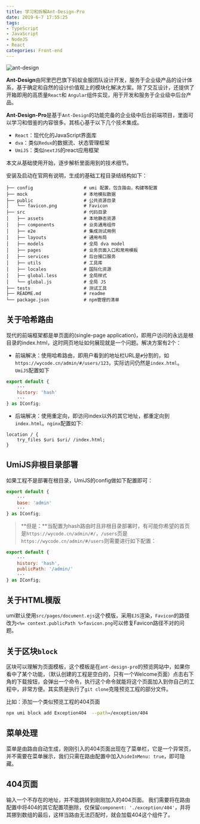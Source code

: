 ```yaml
---
title: 学习和拆解Ant-Design-Pro
date: 2019-6-7 17:55:25
tags:
- TypeScript
- JavaScript
- NodeJS
- React
categories: Front-end
---
```


![ant-design](https://gw.alipayobjects.com/zos/rmsportal/KDpgvguMpGfqaHPjicRK.svg)

**Ant-Design**由阿里巴巴旗下蚂蚁金服团队设计开发，服务于企业级产品的设计体系，基于确定和自然的设计价值观上的模块化解决方案。除了交互设计，还提供了开箱即用的高质量`React`和 `Angular`组件实现，用于开发和服务于企业级中后台产品。

**Ant-Design-Pro**是基于`Ant-Design`的功能完备的企业级中后台前端项目，里面可以学习和借鉴的内容很多。其核心基于以下几个技术集成。

- `React`：现代化的JavaScript界面库
- `dva`：类似`Redux`的数据流、状态管理框架
- `UmiJS`：类似`nextJS`的react应用框架

本文从基础使用开始，逐步解析里面用到的技术细节。

<!--more-->

安装及启动在官网有说明，生成的基础工程目录结结构如下：

```
├── config                   # umi 配置，包含路由，构建等配置
├── mock                     # 本地模拟数据
├── public                   # 公共资源目录
│   └── favicon.png          # Favicon
├── src                      # 代码目录
│   ├── assets               # 本地静态资源
│   ├── components           # 业务通用组件
│   ├── e2e                  # 集成测试用例
│   ├── layouts              # 通用布局
│   ├── models               # 全局 dva model
│   ├── pages                # 业务页面入口和常用模板
│   ├── services             # 后台接口服务
│   ├── utils                # 工具库
│   ├── locales              # 国际化资源
│   ├── global.less          # 全局样式
│   └── global.js            # 全局 JS
├── tests                    # 测试工具
├── README.md                # readme
└── package.json             # npm管理的清单
```

## 关于哈希路由

现代的前端框架都是单页面的(single-page application)，即用户访问的永远是根目录的index.html，这时网页地址如何展现就是一个问题。解决方案有2个：

- 前端解决：使用哈希路由，即用户看到的地址栏URL是`#`分割的，如`https://wycode.cn/admin/#/users/123`，实际访问仍然是`index.html`。`UmiJS`配置如下

```js
export default {
    ···
    history: 'hash'
    ···
} as IConfig;  
```

- 后端解决：使用重定向，即访问index以外的其它地址，都重定向到`index.html`。`nginx`配置如下:

```nginx
location / {
    try_files $uri $uri/ /index.html;
}
```
## UmiJS非根目录部署

如果工程不是部署在根目录，UmiJS的config做如下配置即可：

```js
export default {
    ···
    base: 'admin'
    ···
} as IConfig;  
```

> **但是：**当配置为hash路由时且非根目录部署时，有可能你希望的首页是`https://wycode.cn/admin/#/`，`/users`页是`https://wycode.cn/admin/#/users`则需要进行如下配置：

```js
export default {
    ···
    history: 'hash',
    publicPath: '/admin/'
    ···
} as IConfig;
```

## 关于HTML模版

umi默认使用`src/pages/document.ejs`这个模版，采用`EJS`渲染，`Favicon`的路径改为`<%= context.publicPath %>favicon.png`可以修复Favicon路径不对的问题。


## 关于区块`block`

区块可以理解为页面模板，这个模板是在`ant-design-pro`的预览网站中，如果你看中了某个功能，（默认创建的工程是空白的，只有一个Welcome页面）点击右下角的下载按钮，会弹出一个命令，执行这个命令就能将这个页面加入到你自己的工程中，非常方便。其实质是执行了`git clone`克隆预览工程的部分文件。

比如：添加一个类似预览工程的404页面

```bash
npx umi block add Exception404  --path=/exception/404
```

## 菜单处理

菜单是由路由自动生成，刚刚引入的404页面出现在了菜单栏，它是一个异常页，并不需要在菜单展示，我们只需在路由配置中加入`hideInMenu: true`，即可隐藏。

## 404页面

输入一个不存在的地址，并不能跳转到刚刚加入的404页面。
我们需要将在路由配置中将404的其它配置项删除，仅保留`component: './exception/404'`，并将其挪到数组的最后，这样当路由无法匹配时，就会加载404这个组件了。

